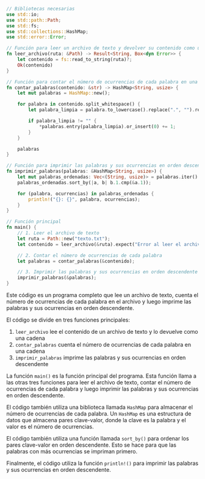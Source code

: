 ```rust
// Bibliotecas necesarias
use std::io;
use std::path::Path;
use std::fs;
use std::collections::HashMap;
use std::error::Error;

// Función para leer un archivo de texto y devolver su contenido como una cadena
fn leer_archivo(ruta: &Path) -> Result<String, Box<dyn Error>> {
    let contenido = fs::read_to_string(ruta)?;
    Ok(contenido)
}

// Función para contar el número de ocurrencias de cada palabra en una cadena
fn contar_palabras(contenido: &str) -> HashMap<String, usize> {
    let mut palabras = HashMap::new();

    for palabra in contenido.split_whitespace() {
        let palabra_limpia = palabra.to_lowercase().replace(".", "").replace(",", "");

        if palabra_limpia != "" {
            *palabras.entry(palabra_limpia).or_insert(0) += 1;
        }
    }

    palabras
}

// Función para imprimir las palabras y sus ocurrencias en orden descendente
fn imprimir_palabras(palabras: &HashMap<String, usize>) {
    let mut palabras_ordenadas: Vec<(String, usize)> = palabras.iter().collect();
    palabras_ordenadas.sort_by(|a, b| b.1.cmp(&a.1));

    for (palabra, ocurrencias) in palabras_ordenadas {
        println!("{}: {}", palabra, ocurrencias);
    }
}

// Función principal
fn main() {
    // 1. Leer el archivo de texto
    let ruta = Path::new("texto.txt");
    let contenido = leer_archivo(&ruta).expect("Error al leer el archivo");

    // 2. Contar el número de ocurrencias de cada palabra
    let palabras = contar_palabras(&contenido);

    // 3. Imprimir las palabras y sus ocurrencias en orden descendente
    imprimir_palabras(&palabras);
}
```

Este código es un programa completo que lee un archivo de texto, cuenta el número de ocurrencias de cada palabra en el archivo y luego imprime las palabras y sus ocurrencias en orden descendente.

El código se divide en tres funciones principales:

1. `leer_archivo` lee el contenido de un archivo de texto y lo devuelve como una cadena
2. `contar_palabras` cuenta el número de ocurrencias de cada palabra en una cadena
3. `imprimir_palabras` imprime las palabras y sus ocurrencias en orden descendente

La función `main()` es la función principal del programa. Esta función llama a las otras tres funciones para leer el archivo de texto, contar el número de ocurrencias de cada palabra y luego imprimir las palabras y sus ocurrencias en orden descendente.

El código también utiliza una biblioteca llamada `HashMap` para almacenar el número de ocurrencias de cada palabra. Un `HashMap` es una estructura de datos que almacena pares clave-valor, donde la clave es la palabra y el valor es el número de ocurrencias.

El código también utiliza una función llamada `sort_by()` para ordenar los pares clave-valor en orden descendente. Esto se hace para que las palabras con más ocurrencias se impriman primero.

Finalmente, el código utiliza la función `println!()` para imprimir las palabras y sus ocurrencias en orden descendente.